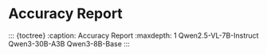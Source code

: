 # Accuracy Report

::: {toctree}
:caption: Accuracy Report
:maxdepth: 1
Qwen2.5-VL-7B-Instruct
Qwen3-30B-A3B
Qwen3-8B-Base
:::

